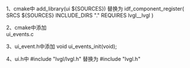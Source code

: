 1、cmake中
add_library(ui ${SOURCES})
替换为
idf_component_register(
    SRCS ${SOURCES}
    INCLUDE_DIRS "."
    REQUIRES lvgl__lvgl
)

2、cmake中添加   
    ui_events.c

3、ui_event.h中添加
    void ui_events_init(void);

4、ui.h中
#include "lvgl/lvgl.h"
替换为
#include "lvgl.h"


